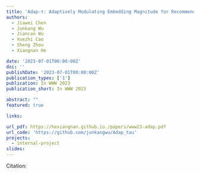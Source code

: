 ```yaml
---
title: 'Adap-τ: Adaptively Modulating Embedding Magnitude for Recommendation'
authors:
  - Jiawei Chen
  - Junkang Wu
  - Jiancan Wu
  - Xuezhi Cao
  - Sheng Zhou 
  - Xiangnan He

date: '2023-07-01T00:00:00Z'
doi: ''
publishDate: '2023-07-01T00:00:00Z'
publication_types: ['1']
publication: In WWW 2023 
publication_short: In WWW 2023 

abstract: ""
featured: true

links:

url_pdf: https://hexiangnan.github.io./papers/www23-adap.pdf
url_code: 'https://github.com/junkangwu/Adap_tau'
projects:
  - internal-project
slides:
---
```




Citation:
